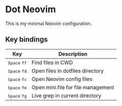 # Dot Neovim

This is my minimal Neovim configuration.

## Key bindings

| Key                 | Description                        |
|---------------------|------------------------------------|
| <kbd>Space</kbd> <kbd>ff</kbd> | Find files in CWD                |
| <kbd>Space</kbd> <kbd>fd</kbd> | Open files in dotfiles directory |
| <kbd>Space</kbd> <kbd>fc</kbd> | Open Neovim config files         |
| <kbd>Space</kbd> <kbd>fm</kbd> | Open mini.file for file management        |
| <kbd>Space</kbd> <kbd>fg</kbd> | Live grep in current directory       |
